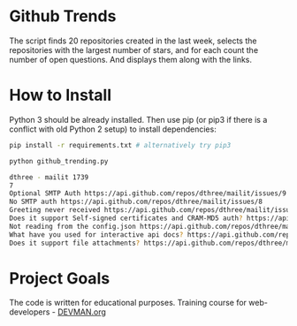 # Github Trends

The script finds 20 repositories created in the last week, selects the repositories with the largest number of stars, 
and for each count the number of open questions. And displays them along with the links.

# How to Install

Python 3 should be already installed. Then use pip (or pip3 if there is a conflict with old Python 2 setup) to install dependencies:

```bash
pip install -r requirements.txt # alternatively try pip3

python github_trending.py

dthree - mailit 1739 
7
Optional SMTP Auth https://api.github.com/repos/dthree/mailit/issues/9
No SMTP auth https://api.github.com/repos/dthree/mailit/issues/8
Greeting never received https://api.github.com/repos/dthree/mailit/issues/7
Does it support Self-signed certificates and CRAM-MD5 auth? https://api.github.com/repos/dthree/mailit/issues/6
Not reading from the config.json https://api.github.com/repos/dthree/mailit/issues/5
What have you used for interactive api docs? https://api.github.com/repos/dthree/mailit/issues/2
Does it support file attachments? https://api.github.com/repos/dthree/mailit/issues/1

```

# Project Goals

The code is written for educational purposes. Training course for web-developers - [DEVMAN.org](https://devman.org)
